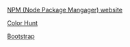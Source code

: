   [NPM (Node Package Mangager) website](https://www.npmjs.com/)
  
  [Color Hunt](https://colorhunt.co/)
  
  [Bootstrap](https://getbootstrap.com/)
